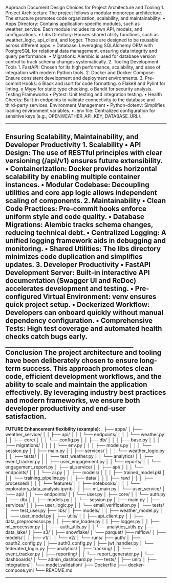 Approach Document
Design Choices for Project Architecture and Tooling
    1. Project Architecture
        The project follows a modular monorepo architecture. The structure promotes code organization, scalability, and maintainability:
            •	Apps Directory: Contains application-specific modules, such as weather_service. Each module includes its own API, models, and configurations.
            •	Libs Directory: Houses shared utility functions, such as weather_logic, api_client, and logger. These are designed to be reusable across different apps.
            •	Database: Leveraging SQLAlchemy ORM with PostgreSQL for relational data management, ensuring data integrity and query performance.
            •	Migrations: Alembic is used for database version control to track schema changes systematically.
    2. Tooling
        Development Tools
            1.	FastAPI: Chosen for its high performance, scalability, and ease of integration with modern Python tools.
            2.	Docker and Docker Compose: Ensure consistent development and deployment environments.
            3.	Pre-commit Hooks:
                o	Black and isort for code formatting.
                o	Flake8 and Pylint for linting.
                o	Mypy for static type checking.
                o	Bandit for security analysis.
        Testing Frameworks
            •	Pytest: Unit testing and integration testing.
            •	Health Checks: Built-in endpoints to validate connectivity to the database and third-party services.
        Environment Management
            •	Python-dotenv: Simplifies loading environment variables.
            •	.env file: Centralized configuration for sensitive keys (e.g., OPENWEATHER_API_KEY, DATABASE_URL).
________________________________________
Ensuring Scalability, Maintainability, and Developer Productivity
    1. Scalability
        •	API Design: The use of RESTful principles with clear versioning (/api/v1) ensures future extensibility.
        •	Containerization: Docker provides horizontal scalability by enabling multiple container instances.
        •	Modular Codebase: Decoupling utilities and core app logic allows independent scaling of components.
    2. Maintainability
        •	Clean Code Practices: Pre-commit hooks enforce uniform style and code quality.
        •	Database Migrations: Alembic tracks schema changes, reducing technical debt.
        •	Centralized Logging: A unified logging framework aids in debugging and monitoring.
        •	Shared Utilities: The libs directory minimizes code duplication and simplifies updates.
    3. Developer Productivity
        •	FastAPI Development Server: Built-in interactive API documentation (Swagger UI and ReDoc) accelerates development and testing.
        •	Pre-configured Virtual Environment: venv ensures quick project setup.
        •	Dockerized Workflow: Developers can onboard quickly without manual dependency configuration.
        •	Comprehensive Tests: High test coverage and automated health checks catch bugs early.
    ________________________________________
Conclusion
    The project architecture and tooling have been deliberately chosen to ensure long-term success. This approach promotes clean code, efficient development workflows, and the ability to scale and maintain the application effectively. By leveraging industry best practices and modern frameworks, we ensure both developer productivity and end-user satisfaction.
-------------------------------------------------
**FUTURE Enhancement flexibility (example):**
.
├── apps/
│   ├── weather_service/
│   │   ├── api/
│   │   │   └── endpoints/
│   │   │       └── weather.py
│   │   ├── core/
│   │   │   └── config.py
│   │   ├── db/
│   │   │   ├── base.py
│   │   │   ├── migrations/
│   │   │   │   └── env.py
│   │   │   ├── models.py
│   │   │   └── session.py
│   │   ├── main.py
│   │   ├── services/
│   │   │   └── weather_logic.py
│   │   ├── tests/
│   │   │   └── test_weather.py
│   │   └── analytics/
│   │       ├── event_tracker.py
│   │       ├── user_engagement.py
│   │       └── reports/
│   │           └── engagement_report.py
│   ├── ai_service/
│   │   ├── api/
│   │   │   └── endpoints/
│   │   │       └── ai.py
│   │   ├── models/
│   │   │   ├── trained_model.pkl
│   │   │   └── training_pipeline.py
│   │   ├── data/
│   │   │   ├── raw/
│   │   │   ├── processed/
│   │   │   └── features/
│   │   ├── notebooks/
│   │   │   └── exploratory_data_analysis.ipynb
│   │   ├── ml_main.py
│   └── user_service/
│       ├── api/
│       │   └── endpoints/
│       │       └── user.py
│       ├── core/
│       │   └── auth.py
│       ├── db/
│       │   ├── models.py
│       │   └── session.py
│       ├── main.py
│       ├── services/
│       │   ├── user_logic.py
│       │   └── email_verification.py
│       └── tests/
│           └── test_user.py
├── libs/
│   ├── models/
│   │   ├── weather_model.py
│   │   └── user_model.py
│   ├── utils/
│   │   ├── api_client.py
│   │   ├── data_preprocessor.py
│   │   ├── env_loader.py
│   │   ├── logger.py
│   │   ├── ml_processor.py
│   │   ├── auth_utils.py
│   │   └── analytics_utils.py
├── data_lake/
│   ├── s3/
│   ├── snowflake/
│   └── parquet/
├── mlflow/
│   ├── models/
│   │   ├── v1/
│   │   └── v2/
│   └── runs/
├── auth/
│   ├── oauth2_config.py
│   ├── auth0_config.py
│   ├── jwt_handler.py
│   └── federated_login.py
├── analytics/
│   ├── tracking/
│   │   └── event_tracker.py
│   ├── reporting/
│   │   └── report_generator.py
│   └── dashboards/
│       └── admin_dashboard.py
├── tests/
│   ├── unit/
│   ├── integration/
│   └── model_validation/
├── Dockerfile
├── docker-compose.yml
└── README.md
****
    
